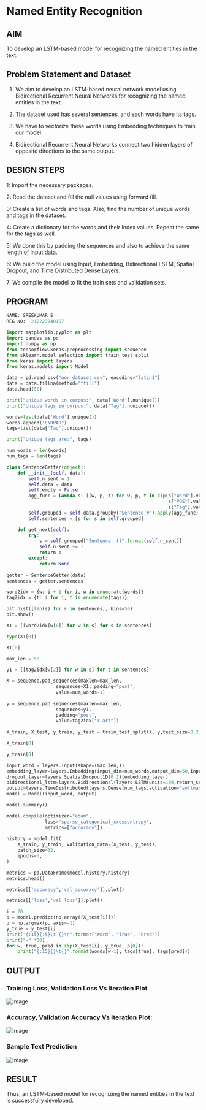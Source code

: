 # Named Entity Recognition

## AIM

To develop an LSTM-based model for recognizing the named entities in the text.

## Problem Statement and Dataset
1. We aim to develop an LSTM-based neural network model using Bidirectional Recurrent Neural Networks for recognizing the named entities in the text.

2. The dataset used has several sentences, and each words have its tags.

3. We have to vectorize these words using Embedding techniques to train our model.

4. Bidirectional Recurrent Neural Networks connect two hidden layers of opposite directions to the same output.



## DESIGN STEPS

1: Import the necessary packages.

2: Read the dataset and fill the null values using forward fill.

3: Create a list of words and tags. Also, find the number of unique words and tags in the dataset.

4: Create a dictionary for the words and their Index values. Repeat the same for the tags as well.

5: We done this by padding the sequences and also to achieve the same length of input data.

6: We build the model using Input, Embedding, Bidirectional LSTM, Spatial Dropout, and Time Distributed Dense Layers.

7: We compile the model to fit the train sets and validation sets.

## PROGRAM


```python
NAME: SREEKUMAR S
REG NO:  212223240157

import matplotlib.pyplot as plt
import pandas as pd
import numpy as np
from tensorflow.keras.preprocessing import sequence
from sklearn.model_selection import train_test_split
from keras import layers
from keras.models import Model

data = pd.read_csv("ner_dataset.csv", encoding="latin1")
data = data.fillna(method="ffill")
data.head(50)

print("Unique words in corpus:", data['Word'].nunique())
print("Unique tags in corpus:", data['Tag'].nunique())

words=list(data['Word'].unique())
words.append("ENDPAD")
tags=list(data['Tag'].unique())

print("Unique tags are:", tags)

num_words = len(words)
num_tags = len(tags)

class SentenceGetter(object):
    def __init__(self, data):
        self.n_sent = 1
        self.data = data
        self.empty = False
        agg_func = lambda s: [(w, p, t) for w, p, t in zip(s["Word"].values.tolist(),
                                                           s["POS"].values.tolist(),
                                                           s["Tag"].values.tolist())]
        self.grouped = self.data.groupby("Sentence #").apply(agg_func)
        self.sentences = [s for s in self.grouped]

    def get_next(self):
        try:
            s = self.grouped["Sentence: {}".format(self.n_sent)]
            self.n_sent += 1
            return s
        except:
            return None
			
getter = SentenceGetter(data)
sentences = getter.sentences

word2idx = {w: i + 1 for i, w in enumerate(words)}
tag2idx = {t: i for i, t in enumerate(tags)}

plt.hist([len(s) for s in sentences], bins=50)
plt.show()

X1 = [[word2idx[w[0]] for w in s] for s in sentences]

type(X1[0])

X1[0]

max_len = 50

y1 = [[tag2idx[w[2]] for w in s] for s in sentences]

X = sequence.pad_sequences(maxlen=max_len,
                  sequences=X1, padding="post",
                  value=num_words-1)
				  
y = sequence.pad_sequences(maxlen=max_len,
                  sequences=y1,
                  padding="post",
                  value=tag2idx["I-art"])
				  
X_train, X_test, y_train, y_test = train_test_split(X, y,test_size=0.2, random_state=1)

X_train[0]

y_train[0]

input_word = layers.Input(shape=(max_len,))
embedding_layer=layers.Embedding(input_dim=num_words,output_dim=50,input_length=max_len)(input_word)
dropout_layer=layers.SpatialDropout1D(0.1)(embedding_layer)
bidirectional_lstm=layers.Bidirectional(layers.LSTM(units=100,return_sequences=True,recurrent_dropout=0.1))(dropout_layer)
output=layers.TimeDistributed(layers.Dense(num_tags,activation="softmax"))(bidirectional_lstm)
model = Model(input_word, output)

model.summary()

model.compile(optimizer="adam",
              loss="sparse_categorical_crossentropy",
              metrics=["accuracy"])
			  
history = model.fit(
    X_train, y_train, validation_data=(X_test, y_test),
    batch_size=32,
    epochs=3,
)

metrics = pd.DataFrame(model.history.history)
metrics.head()

metrics[['accuracy','val_accuracy']].plot()

metrics[['loss','val_loss']].plot()

i = 20
p = model.predict(np.array([X_test[i]]))
p = np.argmax(p, axis=-1)
y_true = y_test[i]
print("{:15}{:5}\t {}\n".format("Word", "True", "Pred"))
print("-" *30)
for w, true, pred in zip(X_test[i], y_true, p[0]):
    print("{:15}{}\t{}".format(words[w-1], tags[true], tags[pred]))


```

## OUTPUT

### Training Loss, Validation Loss Vs Iteration Plot

![image](https://github.com/EASWAR17/named-entity-recognition/assets/94154683/b7746e11-4ea6-45b0-8dc6-f44cf9c40535)

### Accuracy, Validation Accuracy Vs Iteration Plot:

![image](https://github.com/EASWAR17/named-entity-recognition/assets/94154683/934ee312-e4d4-4441-aba6-9e9c9ca959e6)

### Sample Text Prediction

![image](https://github.com/EASWAR17/named-entity-recognition/assets/94154683/6032f1e0-2f38-4d13-af18-cc9d8fe8cfdf)

## RESULT
Thus, an LSTM-based model for recognizing the named entities in the text is successfully developed.
